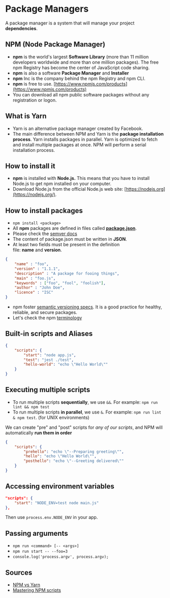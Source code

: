 # Package Managers

A package manager is a system that will manage your project **dependencies**.

## NPM (Node Package Manager)

- **npm** is the world's largest **Software Library** (more than 11 million developers worldwide and more than one million packages). The free npm Registry has become the center of JavaScript code sharing.
- **npm** is also a software **Package Manager** and **Installer**
- **npm** Inc is the company behind the npm Registry and npm CLI.
- **npm** is free to use. [https://www.npmjs.com/products](https://www.npmjs.com/products)
- You can download all npm public software packages without any registration or logon.

## What is Yarn

- Yarn is an alternative package manager created by Facebook.
- The main difference between NPM and Yarn is the **package installation process**. Yarn installs packages in parallel. Yarn is optimized to fetch and install multiple packages at once. NPM will perform a serial installation process.

## How to install it

- **npm** is installed with **Node.js.** This means that you have to install Node.js to get npm installed on your computer.
- Download Node.js from the official Node.js web site: [https://nodejs.org](https://nodejs.org/).

## How to install packages

- `npm install <package>`
- All **npm** packages are defined in files called **[package.json](https://docs.npmjs.com/cli/v8/configuring-npm/package-json#dependencies)**.
- Please check the [semver docs](https://www.notion.so/S-a24adaa62b7741178af82582ca64d9c9)
- The content of package.json must be written in **JSON**.
- At least two fields must be present in the definition file: **name** and **version**.

```json
{
	"name" : "foo",
	"version" : "1.1.1",
	"description" : "A package for fooing things",
	"main" : "foo.js",
	"keywords" : ["foo", "fool", "foolish"],
	"author" : "John Doe",
	"licence" : "ISC"
}
```

- npm foster [semantic versioning specs](https://docs.npmjs.com/about-semantic-versioning). It is a good practice for healthy, reliable, and secure packages.
- Let's check the npm [terminology](https://nodesource.com/blog/understanding-how-node-js-release-lines-work/)

## Built-in scripts and Aliases

```json
{
    "scripts": {
        "start": "node app.js",
        "test": "jest ./test",
        "hello-world": "echo \"Hello World\""
    }
}
```

## Executing multiple scripts

- To run multiple scripts **sequentially**, we use `&&`. For example: `npm run lint && npm test`
- To run multiple scripts **in parallel**, we use `&`. For example: `npm run lint & npm test`. (for UNIX environments)

We can create "pre" and "post" scripts for *any of our scripts*, and NPM will automatically **run them in order**

```json
{
    "scripts": {
        "prehello": "echo \"--Preparing greeting\"",
        "hello": "echo \"Hello World\"",
        "posthello": "echo \"--Greeting delivered\""
    }
}
```
## Accessing environment variables

```json
"scripts": {
 	"start": "NODE_ENV=test node main.js"
},
```

Then use `process.env.NODE_ENV` in your app.

## Passing arguments

- `npm run <command> [-- <args>]`
- `npm run start -- --foo=3`
- `console.log('process.argv', process.argv);`

## Sources

- [NPM vs Yarn](https://www.imaginarycloud.com/blog/npm-vs-yarn-which-is-better/#:~:text=As%20previously%20stated%2C%20Yarn%20installs,files%20to%20the%20offline%20cache)
- [Mastering NPM scripts](https://dev.to/paulasantamaria/mastering-npm-scripts-2chd)

